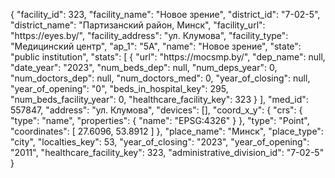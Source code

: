 {
    "facility_id": 323,
    "facility_name": "Новое зрение",
    "district_id": "7-02-5",
    "district_name": "Партизанский район, Минск",
    "facility_url": "https:\/\/eyes.by\/",
    "facility_address": "ул. Клумова",
    "facility_type": "Медицинский центр",
    "ap_1": "5А",
    "name": "Новое зрение",
    "state": "public institution",
    "stats": [
        {
            "url": "https:\/\/mocsmp.by\/",
            "dep_name": null,
            "date_year": "2023",
            "num_beds_dep": null,
            "num_deps_year": 0,
            "num_doctors_dep": null,
            "num_doctors_med": 0,
            "year_of_closing": null,
            "year_of_opening": "0",
            "beds_in_hospital_key": 295,
            "num_beds_facility_year": 0,
            "healthcare_facility_key": 323
        }
    ],
    "med_id": 557847,
    "address": "ул. Клумова",
    "devices": [],
    "coord_x_y": {
        "crs": {
            "type": "name",
            "properties": {
                "name": "EPSG:4326"
            }
        },
        "type": "Point",
        "coordinates": [
            27.6096,
            53.8912
        ]
    },
    "place_name": "Минск",
    "place_type": "city",
    "localties_key": 53,
    "year_of_closing": "2023",
    "year_of_opening": "2011",
    "healthcare_facility_key": 323,
    "administrative_division_id": "7-02-5"
}